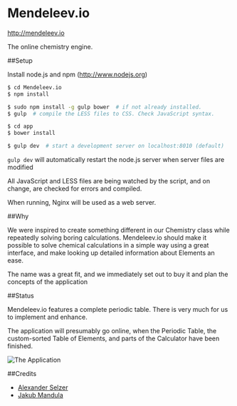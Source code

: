 Mendeleev.io
============
http://mendeleev.io

The online chemistry engine.

##Setup

Install node.js and npm (http://www.nodejs.org)

```bash
$ cd Mendeleev.io
$ npm install

$ sudo npm install -g gulp bower  # if not already installed.
$ gulp  # compile the LESS files to CSS. Check JavaScript syntax.

$ cd app
$ bower install

$ gulp dev  # start a development server on localhost:8010 (default)
```

`gulp dev` will automatically restart the node.js server when server
files are modified

All JavaScript and LESS files are being watched by the script, and on change,
are checked for errors and compiled.

When running, Nginx will be used as a web server.

##Why

We were inspired to create something different in our Chemistry class while repeatedly solving boring calculations.
Mendeleev.io should make it possible to solve chemical calculations in a simple way using a great interface, and make
looking up detailed information about Elements an ease.

The name was a great fit, and we immediately set out to buy it and plan the concepts of the application

##Status

Mendeleev.io features a complete periodic table.
There is very much for us to implement and enhance.

The application will presumably go online, when the Periodic Table, the custom-sorted Table of Elements,
and parts of the Calculator have been finished.

![The Application](https://raw.github.com/zpiman/Mendeleev.io/master/screenshot.png)

##Credits


* [Alexander Selzer](https://github.com/AlexanderSelzer)
* [Jakub Mandula](https://github.com/zpiman)
